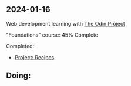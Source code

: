 ## 2024-01-16

Web development learning with [The Odin Project](https://www.theodinproject.com/)

"Foundations" course: 45% Complete

Completed:
- [Project: Recipes](https://www.theodinproject.com/lessons/foundations-recipes)

Doing:
- 